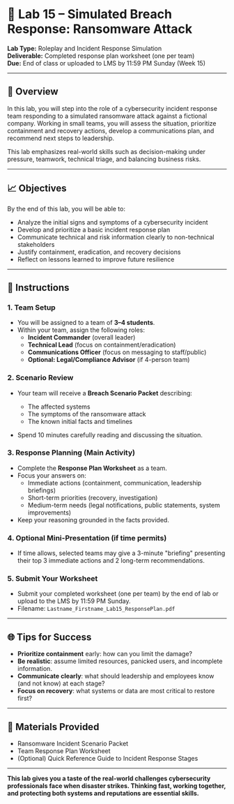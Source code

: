 # 🚨 Lab 15 – Simulated Breach Response: Ransomware Attack

**Lab Type:** Roleplay and Incident Response Simulation  
**Deliverable:** Completed response plan worksheet (one per team)  
**Due:** End of class or uploaded to LMS by 11:59 PM Sunday (Week 15)

---

## 📅 Overview

In this lab, you will step into the role of a cybersecurity incident response team responding to a simulated ransomware attack against a fictional company. Working in small teams, you will assess the situation, prioritize containment and recovery actions, develop a communications plan, and recommend next steps to leadership.

This lab emphasizes real-world skills such as decision-making under pressure, teamwork, technical triage, and balancing business risks.

---

## 📈 Objectives
By the end of this lab, you will be able to:
- Analyze the initial signs and symptoms of a cybersecurity incident
- Develop and prioritize a basic incident response plan
- Communicate technical and risk information clearly to non-technical stakeholders
- Justify containment, eradication, and recovery decisions
- Reflect on lessons learned to improve future resilience

---

## 🔢 Instructions

### 1. Team Setup
- You will be assigned to a team of **3–4 students**.
- Within your team, assign the following roles:
  - **Incident Commander** (overall leader)
  - **Technical Lead** (focus on containment/eradication)
  - **Communications Officer** (focus on messaging to staff/public)
  - **Optional: Legal/Compliance Advisor** (if 4-person team)


### 2. Scenario Review
- Your team will receive a **Breach Scenario Packet** describing:
  - The affected systems
  - The symptoms of the ransomware attack
  - The known initial facts and timelines

- Spend 10 minutes carefully reading and discussing the situation.


### 3. Response Planning (Main Activity)
- Complete the **Response Plan Worksheet** as a team.
- Focus your answers on:
  - Immediate actions (containment, communication, leadership briefings)
  - Short-term priorities (recovery, investigation)
  - Medium-term needs (legal notifications, public statements, system improvements)
- Keep your reasoning grounded in the facts provided.


### 4. Optional Mini-Presentation (if time permits)
- If time allows, selected teams may give a 3-minute "briefing" presenting their top 3 immediate actions and 2 long-term recommendations.


### 5. Submit Your Worksheet
- Submit your completed worksheet (one per team) by the end of lab or upload to the LMS by 11:59 PM Sunday.
- Filename: `Lastname_Firstname_Lab15_ResponsePlan.pdf`

---

## 🌐 Tips for Success
- **Prioritize containment** early: how can you limit the damage?
- **Be realistic**: assume limited resources, panicked users, and incomplete information.
- **Communicate clearly**: what should leadership and employees know (and not know) at each stage?
- **Focus on recovery**: what systems or data are most critical to restore first?

---

## 🔧 Materials Provided
- Ransomware Incident Scenario Packet
- Team Response Plan Worksheet
- (Optional) Quick Reference Guide to Incident Response Stages

---

**This lab gives you a taste of the real-world challenges cybersecurity professionals face when disaster strikes. Thinking fast, working together, and protecting both systems and reputations are essential skills.**